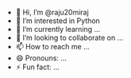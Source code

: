 - 👋 Hi, I’m @raju20miraj
- 👀 I’m interested in Python
- 🌱 I’m currently learning ...
- 💞️ I’m looking to collaborate on ...
- 📫 How to reach me ...
- 😄 Pronouns: ...
- ⚡ Fun fact: ...

<!---
raju20miraj/raju20miraj is a ✨ special ✨ repository because its `README.md` (this file) appears on your GitHub profile.
You can click the Preview link to take a look at your changes.
--->
